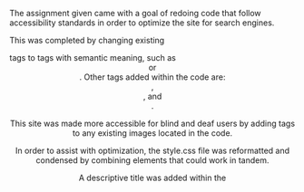 The assignment given came with a goal of redoing code that follow accessibility standards in order to optimize the site for search engines.

This was completed by changing existing <div> tags to tags with semantic meaning, such as <header> or <section>. Other tags added within the code are: <nav>, <aside>, and <footer>.

This site was made more accessible for blind and deaf users by adding <alt> tags to any existing images located in the code. 

In order to assist with optimization, the style.css file was reformatted and condensed by combining elements that could work in tandem. 

A descriptive title was added within the <Title> tags.

Link to site:

Screenshot of site: <img src="Homework/Homework 1/Develop/assets/images/Screen Shot 2020-09-17 at 3.48.20 PM.png>